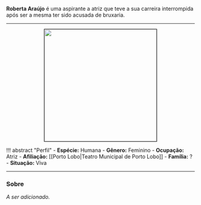 **Roberta Araújo** é uma aspirante a atriz que teve a sua carreira interrompida após ser a mesma ter sido acusada de bruxaria.

---

<div style="text-align: center;">
<img src="https://i.imgur.com/Z2Kfx2a.png" width="300" style="border: 1px solid black;">
</div>

!!! abstract "Perfil"
	- **Espécie:** Humana
	- **Gênero:** Feminino
	- **Ocupação:** Atriz
	- **Afiliação:** [[Porto Lobo|Teatro Municipal de Porto Lobo]]
	- **Família:** ?
	- **Situação:** Viva

---

### Sobre

*A ser adicionado.*